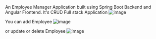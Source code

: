 An Employee Manager Application built using Spring Boot Backend and Angular Frontend.
It's CRUD Full stack Application
![image](https://user-images.githubusercontent.com/36113402/219905350-0f97a5dd-2c1b-43f1-9396-c357fa5d5995.png)

You can add Employee 
![image](https://user-images.githubusercontent.com/36113402/219905366-9195c5a6-b40e-4aca-aa82-cc69dff83bee.png)


or update or delete Employee
![image](https://user-images.githubusercontent.com/36113402/219905382-16d62365-d87f-4bb1-bf08-d1f5d203cb66.png)
